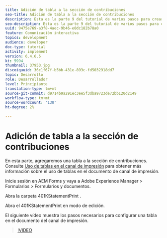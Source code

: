 ```yaml
---
title: Adición de tabla a la sección de contribuciones
seo-title: Adición de tabla a la sección de contribuciones
description: Esta es la parte 9 del tutorial de varios pasos para crear su primer documento de comunicación interactivo. En esta parte, agregaremos una tabla a la sección de contribuciones.
seo-description: Esta es la parte 9 del tutorial de varios pasos para crear su primer documento de comunicación interactivo. En esta parte, agregaremos una tabla a la sección de contribuciones.
uuid: 9475e769-a3f8-4aec-9b46-e0dc182b78a0
feature: Comunicación interactiva
topics: development
audience: developer
doc-type: tutorial
activity: implement
version: 6.4,6.5
kt: 5994
thumbnail: 37953.jpg
discoiquuid: 36c1f67f-b5bb-431e-893c-fd5032918dd7
topic: Desarrollo
role: Desarrollador
level: Principiante
translation-type: tm+mt
source-git-commit: d9714b9a291ec3ee5f3dba9723de72bb120d2149
workflow-type: tm+mt
source-wordcount: '138'
ht-degree: 2%

---
```



# Adición de tabla a la sección de contribuciones

En esta parte, agregaremos una tabla a la sección de contribuciones.
Consulte [Uso de tablas en el canal de impresión](/help/forms/interactive-communications/table-in-print-channel-documents-video-use.md) para obtener más información sobre el uso de tablas en el documento de canal de impresión.

Inicie sesión en AEM Forms y vaya a Adobe Experience Manager > Formularios > Formularios y documentos.

Abra la carpeta 401KStatementPrint .

Abra el 401KStatementPrint en modo de edición.

El siguiente vídeo muestra los pasos necesarios para configurar una tabla en el documento del canal de impresión.

>[!VIDEO](https://video.tv.adobe.com/v/22387t1?quality=9&learn=on)


